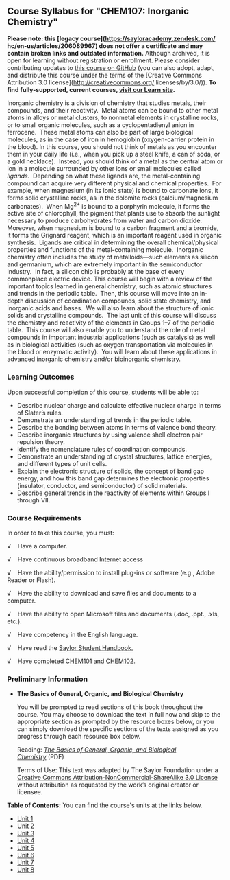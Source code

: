 Course Syllabus for "CHEM107: Inorganic Chemistry"
--------------------------------------------------

**Please note: this [legacy course](https://sayloracademy.zendesk.com/
hc/en-us/articles/206089967) does not offer a certificate and may contain 
broken links and outdated information.** Although archived, it is open 
for learning without registration or enrollment. Please consider contributing 
updates to [this course on GitHub](https://github.com/saylordotorg/course_chem107) 
(you can also adopt, adapt, and distribute this course under the terms of 
the [Creative Commons Attribution 3.0 license](http://creativecommons.org/
licenses/by/3.0/)). **To find fully-supported, current courses, [visit our 
Learn site](https://learn.saylor.org).**

Inorganic chemistry is a division of chemistry that studies metals,
their compounds, and their reactivity.  Metal atoms can be bound to
other metal atoms in alloys or metal clusters, to nonmetal elements in
crystalline rocks, or to small organic molecules, such as a
cyclopentadienyl anion in ferrocene.  These metal atoms can also be part
of large biological molecules, as in the case of iron in hemoglobin
(oxygen-carrier protein in the blood). In this course, you should not
think of metals as you encounter them in your daily life (i.e., when you
pick up a steel knife, a can of soda, or a gold necklace).  Instead, you
should think of a metal as the central atom or ion in a molecule
surrounded by other ions or small molecules called *ligands*.  Depending
on what these ligands are, the metal-containing compound can acquire
very different physical and chemical properties.  For example, when
magnesium (in its ionic state) is bound to carbonate ions, it forms
solid crystalline rocks, as in the dolomite rocks (calcium/magnesium
carbonates).  When Mg<sup>2+</sup> is bound to a porphyrin molecule, it
forms the active site of chlorophyll, the pigment that plants use to
absorb the sunlight necessary to produce carbohydrates from water and
carbon dioxide.  Moreover, when magnesium is bound to a carbon fragment
and a bromide, it forms the Grignard reagent, which is an important
reagent used in organic synthesis.  Ligands are critical in determining
the overall chemical/physical properties and functions of the
metal-containing molecule.  Inorganic chemistry often includes the study
of metalloids—such elements as silicon and germanium, which are
extremely important in the semiconductor industry.  In fact, a silicon
chip is probably at the base of every commonplace electric device. This
course will begin with a review of the important topics learned in
general chemistry, such as atomic structures and trends in the periodic
table.  Then, this course will move into an in-depth discussion of
coordination compounds, solid state chemistry, and inorganic acids and
bases.  We will also learn about the structure of ionic solids and
crystalline compounds.  The last unit of this course will discuss the
chemistry and reactivity of the elements in Groups 1–7 of the periodic
table.  This course will also enable you to understand the role of metal
compounds in important industrial applications (such as catalysis) as
well as in biological activities (such as oxygen transportation via
molecules in the blood or enzymatic activity).  You will learn about
these applications in advanced inorganic chemistry and/or bioinorganic
chemistry.

### Learning Outcomes

Upon successful completion of this course, students will be able to:

-   Describe nuclear charge and calculate effective nuclear charge in
    terms of Slater’s rules.
-   Demonstrate an understanding of trends in the periodic table.
-   Describe the bonding between atoms in terms of valence bond theory.
-   Describe inorganic structures by using valence shell electron pair
    repulsion theory.
-   Identify the nomenclature rules of coordination compounds.
-   Demonstrate an understanding of crystal structures, lattice
    energies, and different types of unit cells.
-   Explain the electronic structure of solids, the concept of band gap
    energy, and how this band gap determines the electronic properties
    (insulator, conductor, and semiconductor) of solid materials.
-   Describe general trends in the reactivity of elements within Groups
    I through VII.

### Course Requirements

In order to take this course, you must:  
  
 √    Have a computer.  
  
 √    Have continuous broadband Internet access  
  
 √    Have the ability/permission to install plug-ins or software (e.g.,
Adobe Reader or Flash).  
  
 √    Have the ability to download and save files and documents to a
computer.  
  
 √    Have the ability to open Microsoft files and documents (.doc,
.ppt., .xls, etc.).  
  
 √    Have competency in the English language.  
  
 √    Have read the [Saylor Student
Handbook.](http://www.saylor.org/site/wp-content/uploads/2012/05/Saylor-StudentHandbook.pdf)  
  
 √    Have completed [CHEM101](http://www.saylor.org/courses/chem101)
and [CHEM102](http://www.saylor.org/courses/chem102).

### Preliminary Information

-   **The Basics of General, Organic, and Biological Chemistry**

    You will be prompted to read sections of this book throughout the
    course. You may choose to download the text in full now and skip to
    the appropriate section as prompted by the resource boxes below, or
    you can simply download the specific sections of the texts assigned
    as you progress through each resource box below.  

    Reading: [*The Basics of General, Organic, and Biological
    Chemistry*](http://web.archive.org/web/20131024125808/http://www.saylor.org/site/textbooks/The%20Basics%20of%20General,%20Organic%20and%20Biological%20Chemistry.pdf) (PDF)  
      
     Terms of Use: This text was adapted by The Saylor Foundation under
    a [Creative Commons Attribution-NonCommercial-ShareAlike 3.0
    License](http://creativecommons.org/licenses/by-nc-sa/3.0/) without
    attribution as requested by the work’s original creator or licensee.

**Table of Contents:** You can find the course's units at the links below.

- [Unit 1](https://legacy.saylor.org/chem107/Unit01/)
- [Unit 2](https://legacy.saylor.org/chem107/Unit02/)
- [Unit 3](https://legacy.saylor.org/chem107/Unit03/)
- [Unit 4](https://legacy.saylor.org/chem107/Unit04/)
- [Unit 5](https://legacy.saylor.org/chem107/Unit05/)
- [Unit 6](https://legacy.saylor.org/chem107/Unit06/)
- [Unit 7](https://legacy.saylor.org/chem107/Unit07/)
- [Unit 8](https://legacy.saylor.org/chem107/Unit08/)
